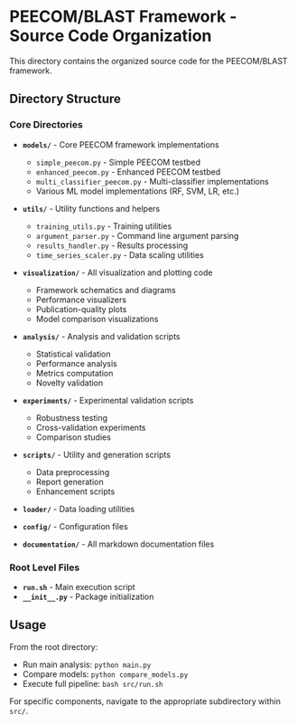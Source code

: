 # PEECOM/BLAST Framework - Source Code Organization

This directory contains the organized source code for the PEECOM/BLAST framework.

## Directory Structure

### Core Directories

- **`models/`** - Core PEECOM framework implementations
  - `simple_peecom.py` - Simple PEECOM testbed
  - `enhanced_peecom.py` - Enhanced PEECOM testbed
  - `multi_classifier_peecom.py` - Multi-classifier implementations
  - Various ML model implementations (RF, SVM, LR, etc.)

- **`utils/`** - Utility functions and helpers
  - `training_utils.py` - Training utilities
  - `argument_parser.py` - Command line argument parsing
  - `results_handler.py` - Results processing
  - `time_series_scaler.py` - Data scaling utilities

- **`visualization/`** - All visualization and plotting code
  - Framework schematics and diagrams
  - Performance visualizers
  - Publication-quality plots
  - Model comparison visualizations

- **`analysis/`** - Analysis and validation scripts
  - Statistical validation
  - Performance analysis
  - Metrics computation
  - Novelty validation

- **`experiments/`** - Experimental validation scripts
  - Robustness testing
  - Cross-validation experiments
  - Comparison studies

- **`scripts/`** - Utility and generation scripts
  - Data preprocessing
  - Report generation
  - Enhancement scripts

- **`loader/`** - Data loading utilities
- **`config/`** - Configuration files
- **`documentation/`** - All markdown documentation files

### Root Level Files

- **`run.sh`** - Main execution script
- **`__init__.py`** - Package initialization

## Usage

From the root directory:
- Run main analysis: `python main.py`
- Compare models: `python compare_models.py`
- Execute full pipeline: `bash src/run.sh`

For specific components, navigate to the appropriate subdirectory within `src/`.
